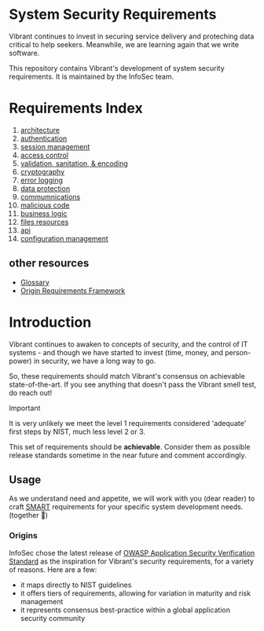 # System Security Requirements

Vibrant continues to invest in securing service delivery and proteching data critical to help seekers.  Meanwhile, we are learning again that we write software.

This repository contains Vibrant's development of system security requirements.  It is maintained by the InfoSec team.

# Requirements Index 

  1. [architecture](./architecture.md)
  1. [authentication](./authentication.md)
  1. [session management](./session-management.md)
  1. [access control](./access-control.md)
  1. [validation, sanitation, & encoding](./validation-sanitation-encoding.md)
  1. [cryptography](./cryptography.md)
  1. [error logging](./error-logging.md)
  1. [data protection](./data-protection.md)
  1. [commumnications](./commumnications.md)
  1. [malicious code](./malicious-code.md)
  1. [business logic](./business-logic.md)
  1. [files resources](./files-resources.md)
  1. [api](./api.md)
  1. [configuration management](./configuration-management.md)
  
  ## other resources
  - [Glossary](./glossary.md)
  - [Origin Requirements Framework](https://owasp.org/www-project-application-security-verification-standard/)

# Introduction 

Vibrant continues to awaken to concepts of security, and the control of IT systems - and though we have started to invest (time, money, and person-power) in security, we have a long way to go.

So, these requirements should match Vibrant's consensus on achievable state-of-the-art.  If you see anything that doesn't pass the Vibrant smell test, do reach out!

> [!IMPORTANT]
> It is very unlikely we meet the level 1 requirements considered 'adequate' first steps by NIST, much less level 2 or 3.
> 
> This set of requirements should be **achievable**. Consider them as possible release standards sometime in the near future and comment accordingly.  

## Usage

As we understand need and appetite, we will work with you (dear reader) to craft [SMART](https://en.wikipedia.org/wiki/SMART_criteria) requirements for your specific system development needs. (together :love_letter:) 


### Origins

InfoSec chose the latest release of [OWASP Application Security Verification Standard](https://github.com/OWASP/ASVS) as the inspiration for Vibrant's security requirements, for a variety of reasons.  Here are a few:

- it maps directly to NIST guidelines
- it offers tiers of requirements, allowing for variation in maturity and risk management
- it represents consensus best-practice within a global application security community

